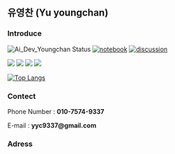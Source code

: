 ## 유영찬 (Yu youngchan) 

<h3>Introduce</h3>


![Ai_Dev_Youngchan Status](https://github-readme-stats.vercel.app/api?username=yyc9337&show_icons=true&hide_border=true)
[![notebook](https://road-to-kaggle-grandmaster.vercel.app/api/badges/yuyougnchan/notebook)](https://www.kaggle.com/yuyougnchan)
[![discussion](https://road-to-kaggle-grandmaster.vercel.app/api/badges/yuyougnchan/discussion)](https://www.kaggle.com/yuyougnchan)



<p align = "left">
<img src="https://img.shields.io/badge/Python-3776AB?style=flat-square&logo=Python&logoColor=white"/>
<img src="https://img.shields.io/badge/TensorFlow-FF6F00?style=flat-square&logo=TensorFlow&logoColor=white"/>
<img src="https://img.shields.io/badge/Kaggle-20BEFF?style=flat-square&logo=Kaggle&logoColor=white"/>
<img src="https://img.shields.io/badge/R-75AADB?style=flat-square&logo=R&logoColor=white"/>
</p>

[![Top Langs](https://github-readme-stats.vercel.app/api/top-langs/?username=yyc9337&layout=compact&theme=blue-green&langs_count=5)](https://github.com/anuraghazra/github-readme-stats)


<h3>Contect</h3>
<p>Phone Number : <b>010-7574-9337</b></p>
<p>E-mail : <b>yyc9337@gmail.com</b></p>

<h3>Adress</h3>
